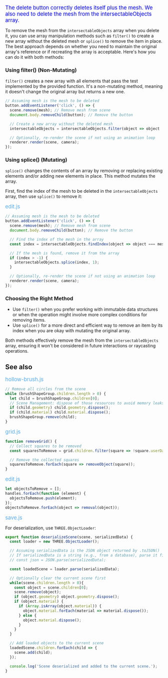 <span style="color:blue;font-size:larger;">The delete button correctly deletes itself plus the mesh.  We also need to delete the mesh from the intersectableObjects array.</span>

To remove the mesh from the `intersectableObjects` array when you delete it, you can use array manipulation methods such as `filter()` to create a new array without the deleted mesh or `splice()` to remove the item in place. The best approach depends on whether you need to maintain the original array's reference or if recreating the array is acceptable. Here's how you can do it with both methods:

### Using filter() (Non-Mutating)

`filter()` creates a new array with all elements that pass the test implemented by the provided function. It's a non-mutating method, meaning it doesn't change the original array but returns a new one.

```javascript
// Assuming mesh is the mesh to be deleted
button.addEventListener('click', () => {
  scene.remove(mesh); // Remove mesh from scene
  document.body.removeChild(button); // Remove the button

  // Create a new array without the deleted mesh
  intersectableObjects = intersectableObjects.filter(object => object !== mesh);

  // Optionally, re-render the scene if not using an animation loop
  renderer.render(scene, camera);
});
```

### Using splice() (Mutating)

`splice()` changes the contents of an array by removing or replacing existing elements and/or adding new elements in place. This method mutates the array.

First, find the index of the mesh to be deleted in the `intersectableObjects` array, then use `splice()` to remove it:

<span style="color:#59acf3;font-size:larger;">edit.js</span>

```javascript
// Assuming mesh is the mesh to be deleted
button.addEventListener('click', () => {
  scene.remove(mesh); // Remove mesh from scene
  document.body.removeChild(button); // Remove the button

  // Find the index of the mesh in the array
  const index = intersectableObjects.findIndex(object => object === mesh);

  // If the mesh is found, remove it from the array
  if (index > -1) {
    intersectableObjects.splice(index, 1);
  }

  // Optionally, re-render the scene if not using an animation loop
  renderer.render(scene, camera);
});
```

### Choosing the Right Method

- Use `filter()` when you prefer working with immutable data structures or when the operation might involve more complex conditions for removing items.
- Use `splice()` for a more direct and efficient way to remove an item by its index when you are okay with mutating the original array.

Both methods effectively remove the mesh from the `intersectableObjects` array, ensuring it won't be considered in future interactions or raycasting operations.

## See also

<span style="color:#59acf3;font-size:larger;">hollow-brush.js</span>

```js
// Remove all circles from the scene
while (brushShapeGroup.children.length > 0) {
  let child = brushShapeGroup.children[0];
  // Scene Management: dispose of those resources to avoid memory leaks
  if (child.geometry) child.geometry.dispose();
  if (child.material) child.material.dispose();
  brushShapeGroup.remove(child);
}
```

<span style="color:#59acf3;font-size:larger;">grid.js</span>

```js
function removeGrid() {
  // Collect squares to be removed
  const squaresToRemove = grid.children.filter(square => !square.userData.colored);

  // Remove the collected squares
  squaresToRemove.forEach(square => removeObject(square));
}
```

<span style="color:#59acf3;font-size:larger;">edit.js</span>

```js
let objectsToRemove = [];
handles.forEach(function (element) {
  objectsToRemove.push(element);
});
objectsToRemove.forEach(object => removal(object));
```

<span style="color:#59acf3;font-size:larger;">save.js</span>

For deserialization, use `THREE.ObjectLoader`:

```javascript
export function deserializeScene(scene, serializedData) {
  const loader = new THREE.ObjectLoader();

  // Assuming serializedData is the JSON object returned by .toJSON()
  // If serializedData is a string (e.g., from a database), parse it first:
  // const json = JSON.parse(serializedData);

  const loadedScene = loader.parse(serializedData);

  // Optionally clear the current scene first
  while(scene.children.length > 0){ 
    const object = scene.children[0];
    scene.remove(object); 
    if (object.geometry) object.geometry.dispose();
    if (object.material) {
      if (Array.isArray(object.material)) {
        object.material.forEach(material => material.dispose());
      } else {
        object.material.dispose();
      }
    }
  }

  // Add loaded objects to the current scene
  loadedScene.children.forEach(child => {
    scene.add(child);
  });

  console.log('Scene deserialized and added to the current scene.');
}
```

<br>
